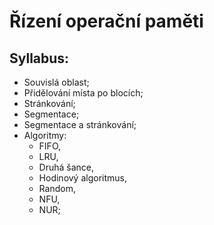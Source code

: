 # Řízení operační paměti

## Syllabus:

- Souvislá oblast;
- Přidělování místa po blocích;
- Stránkování;
- Segmentace;
- Segmentace a stránkování;
- Algoritmy:
    - FIFO,
    - LRU,
    - Druhá šance,
    - Hodinový algoritmus,
    - Random,
    - NFU,
    - NUR;